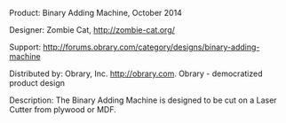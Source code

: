 Product: Binary Adding Machine, October 2014

Designer: Zombie Cat, http://zombie-cat.org/

Support:  http://forums.obrary.com/category/designs/binary-adding-machine

Distributed by:  Obrary, Inc.  http://obrary.com.  Obrary - democratized product design

Description:
The Binary Adding Machine is designed to be cut on a Laser Cutter from plywood or MDF.